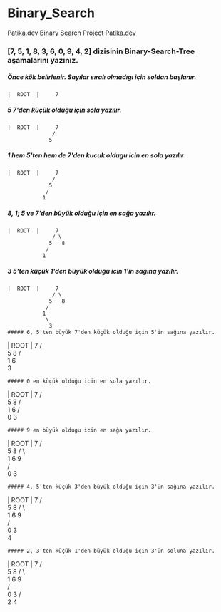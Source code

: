 # Binary_Search
Patika.dev Binary Search Project [Patika.dev](https://www.patika.dev/tr) 
### [7, 5, 1, 8, 3, 6, 0, 9, 4, 2] dizisinin Binary-Search-Tree aşamalarını yazınız.
##### Önce kök belirlenir. Sayılar sıralı olmadıgı için soldan başlanır.
```
|  ROOT  |     7
```
##### 5 7'den küçük olduğu için sola yazılır.
```
|  ROOT  |     7
              /   
             5
```            
##### 1 hem 5'ten hem de 7'den kucuk oldugu icin en sola yazılır
```
|  ROOT  |     7  
              /   
             5  
            /  
           1
```
##### 8, 1; 5 ve 7'den büyük olduğu için en sağa yazılır.
```
|  ROOT  |     7  
              / \  
             5   8   
            /  
           1
```
##### 3 5'ten küçük 1'den büyük olduğu icin 1'in sağına yazılır.
```
|  ROOT  |     7
              / \
             5   8 
            /
           1 
            \
             3
##### 6, 5'ten büyük 7'den küçük olduğu için 5'in sağına yazılır.
```
|  ROOT  |     7
              / \
             5   8 
            / \
           1   6
            \
             3
```
##### 0 en küçük olduğu icin en sola yazılır.
```
|  ROOT  |     7
              / \
             5   8 
            / \
           1   6
          / \
         0   3
```
##### 9 en büyük oldugu icin en sağa yazılır.
```
|  ROOT  |     7
              / \
             5   8 
            / \   \
           1   6   9  
          / \
         0   3
```         
##### 4, 5'ten küçük 3'den büyük olduğu için 3'ün sağına yazılır.
```
|  ROOT  |     7
              / \
             5   8 
            / \   \
           1   6   9  
          / \
         0   3
              \
               4
```
##### 2, 3'ten küçük 1'den büyük olduğu için 3'ün soluna yazılır.
```
|  ROOT  |     7
              / \
             5   8 
            / \   \
           1   6   9  
          / \
         0   3
            / \
           2   4
```
